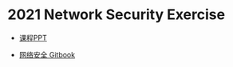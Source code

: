 # 2021 Network Security Exercise

- [课程PPT](https://c4pr1c3.github.io/cuc-ns-ppt/)

- [网络安全 Gitbook](https://c4pr1c3.github.io/cuc-ns/)

  